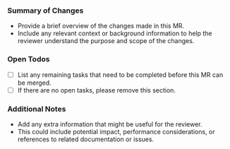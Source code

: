 ### Summary of Changes

- Provide a brief overview of the changes made in this MR.
- Include any relevant context or background information to help the reviewer understand the purpose and scope of the changes.

### Open Todos

- [ ] List any remaining tasks that need to be completed before this MR can be merged.
- [ ] If there are no open tasks, please remove this section.

### Additional Notes

- Add any extra information that might be useful for the reviewer.
- This could include potential impact, performance considerations, or references to related documentation or issues.

